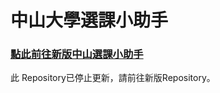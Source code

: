 # 中山大學選課小助手

### [**點此前往新版中山選課小助手**](https://cellerylin.github.io/selector_helper)

此 Repository已停止更新，請前往新版Repository。
[](https://github.com/CelleryLin/selector_helper)
